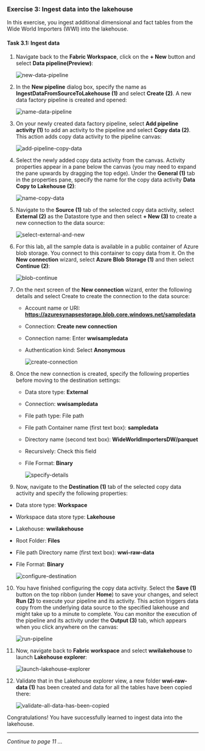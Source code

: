 ### Exercise 3: Ingest data into the lakehouse

In this exercise, you ingest additional dimensional and fact tables from the Wide World Importers (WWI) into the lakehouse.

#### Task 3.1: Ingest data

1. Navigate back to the **Fabric Workspace**, click on the **+ New** button and select **Data pipeline(Preview)**:

   ![new-data-pipeline](https://github.com/CloudLabsAI-Azure/MIDP-Lab-With-Microsoft-Fabric/blob/dev/media/10/01.png?raw=true)

2. In the **New pipeline** dialog box, specify the name as **IngestDataFromSourceToLakehouse (1)** and select **Create (2)**. A new data factory pipeline is created and opened:

   ![name-data-pipeline](https://github.com/CloudLabsAI-Azure/MIDP-Lab-With-Microsoft-Fabric/blob/dev/media/10/02.png?raw=true)

3. On your newly created data factory pipeline, select **Add pipeline activity (1)** to add an activity to the pipeline and select **Copy data (2)**. This action adds copy data activity to the pipeline canvas:

   ![add-pipeline-copy-data](https://github.com/CloudLabsAI-Azure/MIDP-Lab-With-Microsoft-Fabric/blob/dev/media/10/03.png?raw=true)

4. Select the newly added copy data activity from the canvas. Activity properties appear in a pane below the canvas (you may need to expand the pane upwards by dragging the top edge). Under the **General (1)** tab in the properties pane, specify the name for the copy data activity **Data Copy to Lakehouse (2)**:

   ![name-copy-data](https://github.com/CloudLabsAI-Azure/MIDP-Lab-With-Microsoft-Fabric/blob/dev/media/10/04.png?raw=true)

5. Navigate to the **Source (1)** tab of the selected copy data activity, select **External (2)** as the Datastore type and then select **+ New (3)** to create a new connection to the data source:

   ![select-external-and-new](https://github.com/CloudLabsAI-Azure/MIDP-Lab-With-Microsoft-Fabric/blob/dev/media/10/05.png?raw=true)

6. For this lab, all the sample data is available in a public container of Azure blob storage. You connect to this container to copy data from it. On the **New connection** wizard, select **Azure Blob Storage (1)** and then select **Continue (2)**:

   ![blob-continue](https://github.com/CloudLabsAI-Azure/MIDP-Lab-With-Microsoft-Fabric/blob/dev/media/10/06.png?raw=true)

7. On the next screen of the **New connection** wizard, enter the following details and select Create to create the connection to the data source:

   - Account name or URI: **https://azuresynapsestorage.blob.core.windows.net/sampledata**
   - Connection: **Create new connection**
   - Connection name: Enter **wwisampledata**
   - Authentication kind: Select **Anonymous**

      ![create-connection](https://github.com/CloudLabsAI-Azure/MIDP-Lab-With-Microsoft-Fabric/blob/dev/media/10/07.png?raw=true)

8. Once the new connection is created, specify the following properties before moving to the destination settings:

   - Data store type: **External**
   - Connection: **wwisampledata**
   - File path type: File path
   - File path	Container name (first text box): **sampledata**
   - Directory name (second text box): **WideWorldImportersDW/parquet**
   - Recursively: Check this field
   - File Format: **Binary**

      ![specify-details](https://github.com/CloudLabsAI-Azure/MIDP-Lab-With-Microsoft-Fabric/blob/dev/media/10/08.png?raw=true)

9. Now, navigate to the **Destination (1)** tab of the selected copy data activity and specify the following properties:

  - Data store type: **Workspace**
  - Workspace data store type: **Lakehouse**
  - Lakehouse: **wwilakehouse**
  - Root Folder: **Files**
  - File path	Directory name (first text box): **wwi-raw-data**
  - File Format: **Binary**

    ![configure-destination](https://github.com/CloudLabsAI-Azure/MIDP-Lab-With-Microsoft-Fabric/blob/dev/media/10/09.png?raw=true)

10. You have finished configuring the copy data activity. Select the **Save (1)** button on the top ribbon (under **Home**) to save your changes, and select **Run (2)** to execute your pipeline and its activity. This action triggers data copy from the underlying data source to the specified lakehouse and might take up to a minute to complete. You can monitor the execution of the pipeline and its activity under the **Output (3)** tab, which appears when you click anywhere on the canvas:

    ![run-pipeline](https://github.com/CloudLabsAI-Azure/MIDP-Lab-With-Microsoft-Fabric/blob/dev/media/10/10.png?raw=true)

11. Now, navigate back to **Fabric workspace** and select **wwilakehouse** to launch **Lakehouse explorer**:

    ![launch-lakehouse-explorer](https://github.com/CloudLabsAI-Azure/MIDP-Lab-With-Microsoft-Fabric/blob/dev/media/10/11.png?raw=true)

12. Validate that in the Lakehouse explorer view, a new folder **wwi-raw-data (1)** has been created and data for all the tables have been copied there:

    ![validate-all-data-has-been-copied](https://github.com/CloudLabsAI-Azure/MIDP-Lab-With-Microsoft-Fabric/blob/dev/media/10/12.png?raw=true)

Congratulations! You have successfully learned to ingest data into the lakehouse.

----

*Continue to page 11 ...*
